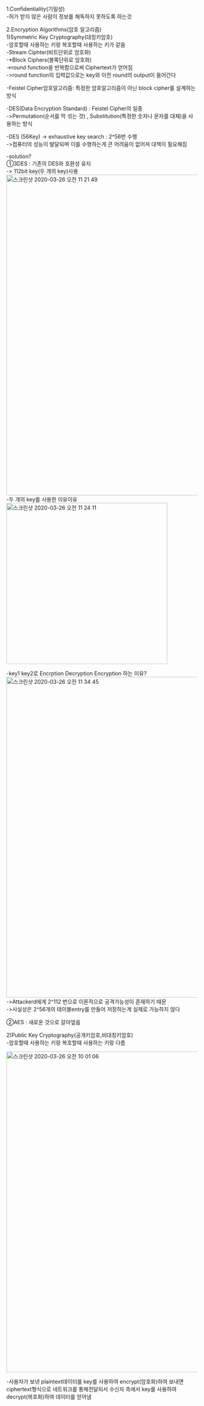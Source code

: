 1.Confidentiality(기밀성)<br>
-허가 받지 않은 사람이 정보를 해독하지 못하도록 하는것<br>


2.Encryption Algorithms(암호 알고리즘)<br>
1)Symmetric Key Cryptography(대칭키암호)<br>
-암호할때 사용하는 키랑 복호할때 사용하는 키가 같음<br>
-Stream Ciphter(비트단위로 암호화)<br>
-*Block Ciphers(블록단위로 암호화)<br>
->round function을 반복함으로써 Ciphertext가 얻어짐<br>
->round function의 입력값으로는 key와 이전 round의 output이 들어간다<br>

-Feistel Cipher암호알고리즘: 특정한 암호알고리즘이 아닌 block cipher를 설계하는 방식<br>

-DES(Data Encryption Standard) : Feistel Cipher의 일종<br>
->Permutation(순서를 막 섞는 것) , Substitution(특정한 숫자나 문자를 대체)을 사용하는 방식<br>

-DES (56Key) -> exhaustive key search : 2^56번 수행<br>
->컴퓨터의 성능이 발달되며 이를 수행하는게 큰 어려움이 없어져 대책이 필요해짐<br>

-solution?<br>
①3DES : 기존의 DES와 호환성 유지<br> -> 112bit key(두 개의 key)사용<br>
<img width="844" alt="스크린샷 2020-03-26 오전 11 21 49" src="https://user-images.githubusercontent.com/44339530/77603665-fd3fb180-6f53-11ea-9dcf-37eea9f83c43.png"><br>
-두 개의 key를 사용한 이유이유<br>
<img width="424" alt="스크린샷 2020-03-26 오전 11 24 11" src="https://user-images.githubusercontent.com/44339530/77603794-51e32c80-6f54-11ea-898a-9583cbb2db17.png"><br>

-key1 key2로 Encrption Decryption Encryption 하는 이유?<br>
<img width="844" alt="스크린샷 2020-03-26 오전 11 34 45" src="https://user-images.githubusercontent.com/44339530/77604420-cc607c00-6f55-11ea-973a-d58afc04e5fc.png"><br>
->Attackerd에게 2^112 번으로 이론적으로 공격가능성이 존재하기 때문<br> 
->사실상은 2^56개의 테이블entry를 만들어 저장하는게 실제로 가능하지 않다<br>

②AES : 새로운 것으로 갈아엎음<br>


2)Public Key Cryptography(공개키암호,비대칭키암호)<br>
-암호할때 사용하는 키랑 복호할때 사용하는 키랑 다름<br>



<img width="844" alt="스크린샷 2020-03-26 오전 10 01 06" src="https://user-images.githubusercontent.com/44339530/77599644-ba2c1100-6f48-11ea-8325-bebb5473b786.png"><br>

-사용자가 보낸 plaintext데이터를 key를 사용하여 encrypt(암호화)하여 보내면 ciphertext형식으로 네트워크를 통해전달되서 수신자 측에서 key를 사용하여 decrypt(복호화)하여 데이터를 얻어냄<br>

